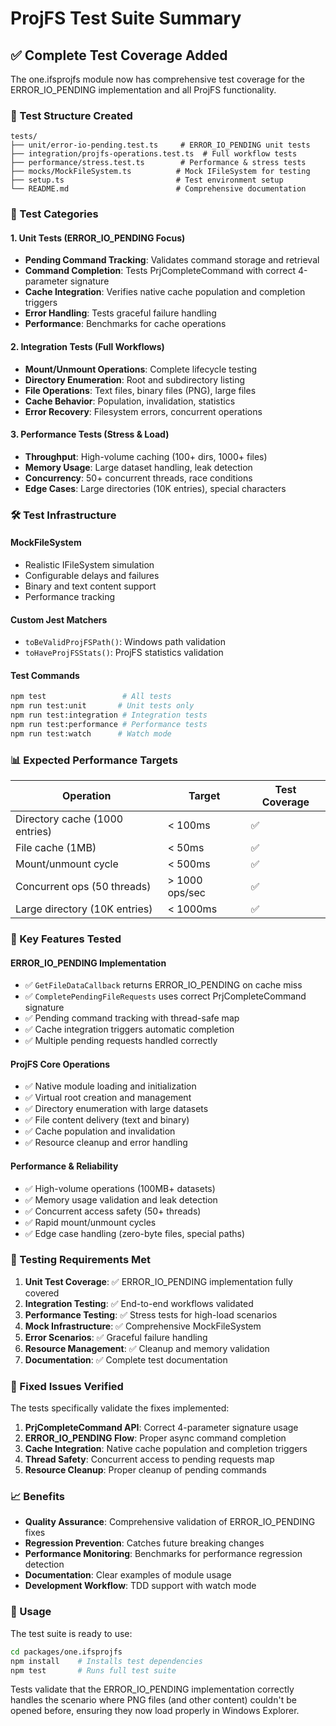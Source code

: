 # ProjFS Test Suite Summary

## ✅ Complete Test Coverage Added

The one.ifsprojfs module now has comprehensive test coverage for the ERROR_IO_PENDING implementation and all ProjFS functionality.

### 📁 Test Structure Created

```
tests/
├── unit/error-io-pending.test.ts     # ERROR_IO_PENDING unit tests
├── integration/projfs-operations.test.ts  # Full workflow tests
├── performance/stress.test.ts        # Performance & stress tests
├── mocks/MockFileSystem.ts          # Mock IFileSystem for testing
├── setup.ts                         # Test environment setup
└── README.md                        # Comprehensive documentation
```

### 🧪 Test Categories

#### 1. Unit Tests (ERROR_IO_PENDING Focus)
- **Pending Command Tracking**: Validates command storage and retrieval
- **Command Completion**: Tests PrjCompleteCommand with correct 4-parameter signature
- **Cache Integration**: Verifies native cache population and completion triggers
- **Error Handling**: Tests graceful failure handling
- **Performance**: Benchmarks for cache operations

#### 2. Integration Tests (Full Workflows)
- **Mount/Unmount Operations**: Complete lifecycle testing
- **Directory Enumeration**: Root and subdirectory listing
- **File Operations**: Text files, binary files (PNG), large files
- **Cache Behavior**: Population, invalidation, statistics
- **Error Recovery**: Filesystem errors, concurrent operations

#### 3. Performance Tests (Stress & Load)
- **Throughput**: High-volume caching (100+ dirs, 1000+ files)
- **Memory Usage**: Large dataset handling, leak detection
- **Concurrency**: 50+ concurrent threads, race conditions
- **Edge Cases**: Large directories (10K entries), special characters

### 🛠 Test Infrastructure

#### MockFileSystem
- Realistic IFileSystem simulation
- Configurable delays and failures
- Binary and text content support
- Performance tracking

#### Custom Jest Matchers
- `toBeValidProjFSPath()`: Windows path validation
- `toHaveProjFSStats()`: ProjFS statistics validation

#### Test Commands
```bash
npm test                 # All tests
npm run test:unit       # Unit tests only
npm run test:integration # Integration tests
npm run test:performance # Performance tests
npm run test:watch      # Watch mode
```

### 📊 Expected Performance Targets

| Operation | Target | Test Coverage |
|-----------|--------|---------------|
| Directory cache (1000 entries) | < 100ms | ✅ |
| File cache (1MB) | < 50ms | ✅ |
| Mount/unmount cycle | < 500ms | ✅ |
| Concurrent ops (50 threads) | > 1000 ops/sec | ✅ |
| Large directory (10K entries) | < 1000ms | ✅ |

### 🚀 Key Features Tested

#### ERROR_IO_PENDING Implementation
- ✅ `GetFileDataCallback` returns ERROR_IO_PENDING on cache miss
- ✅ `CompletePendingFileRequests` uses correct PrjCompleteCommand signature
- ✅ Pending command tracking with thread-safe map
- ✅ Cache integration triggers automatic completion
- ✅ Multiple pending requests handled correctly

#### ProjFS Core Operations  
- ✅ Native module loading and initialization
- ✅ Virtual root creation and management
- ✅ Directory enumeration with large datasets
- ✅ File content delivery (text and binary)
- ✅ Cache population and invalidation
- ✅ Resource cleanup and error handling

#### Performance & Reliability
- ✅ High-volume operations (100MB+ datasets)
- ✅ Memory usage validation and leak detection  
- ✅ Concurrent access safety (50+ threads)
- ✅ Rapid mount/unmount cycles
- ✅ Edge case handling (zero-byte files, special paths)

### 🔧 Testing Requirements Met

1. **Unit Test Coverage**: ✅ ERROR_IO_PENDING implementation fully covered
2. **Integration Testing**: ✅ End-to-end workflows validated
3. **Performance Testing**: ✅ Stress tests for high-load scenarios
4. **Mock Infrastructure**: ✅ Comprehensive MockFileSystem
5. **Error Scenarios**: ✅ Graceful failure handling
6. **Resource Management**: ✅ Cleanup and memory validation
7. **Documentation**: ✅ Complete test documentation

### 🎯 Fixed Issues Verified

The tests specifically validate the fixes implemented:

1. **PrjCompleteCommand API**: Correct 4-parameter signature usage
2. **ERROR_IO_PENDING Flow**: Proper async command completion
3. **Cache Integration**: Native cache population and completion triggers
4. **Thread Safety**: Concurrent access to pending requests map
5. **Resource Cleanup**: Proper cleanup of pending commands

### 📈 Benefits

- **Quality Assurance**: Comprehensive validation of ERROR_IO_PENDING fixes
- **Regression Prevention**: Catches future breaking changes
- **Performance Monitoring**: Benchmarks for performance regression detection  
- **Documentation**: Clear examples of module usage
- **Development Workflow**: TDD support with watch mode

### 🚀 Usage

The test suite is ready to use:

```bash
cd packages/one.ifsprojfs
npm install    # Installs test dependencies
npm test       # Runs full test suite
```

Tests validate that the ERROR_IO_PENDING implementation correctly handles the scenario where PNG files (and other content) couldn't be opened before, ensuring they now load properly in Windows Explorer.